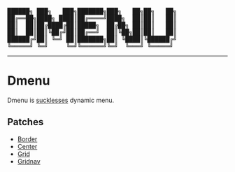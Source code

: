 <pre>
██████╗ ███╗   ███╗███████╗███╗   ██╗██╗   ██╗
██╔══██╗████╗ ████║██╔════╝████╗  ██║██║   ██║
██║  ██║██╔████╔██║█████╗  ██╔██╗ ██║██║   ██║
██║  ██║██║╚██╔╝██║██╔══╝  ██║╚██╗██║██║   ██║
██████╔╝██║ ╚═╝ ██║███████╗██║ ╚████║╚██████╔╝
╚═════╝ ╚═╝     ╚═╝╚══════╝╚═╝  ╚═══╝ ╚═════╝ 
</pre>

---

# Dmenu

Dmenu is [sucklesses](https://tools.suckless.org/dmenu/) dynamic menu.

## Patches

- [Border](https://tools.suckless.org/dmenu/patches/border/)
- [Center](https://tools.suckless.org/dmenu/patches/center/)
- [Grid](https://tools.suckless.org/dmenu/patches/grid/)
- [Gridnav](https://tools.suckless.org/dmenu/patches/gridnav/)
